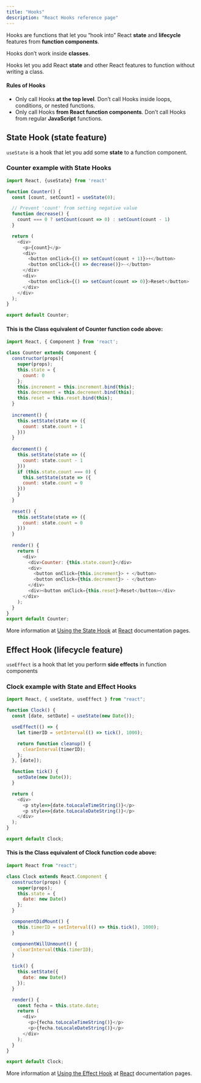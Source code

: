 ```yaml
---
title: "Hooks"
description: "React Hooks reference page"
---
```


Hooks are functions that let you “hook into” React **state** and **lifecycle** features from **function components**. 

Hooks don’t work inside **classes**.

Hooks let you add React **state** and other React features to function without writing a class. 

#### Rules of Hooks
- Only call Hooks **at the top level**. Don’t call Hooks inside loops, conditions, or nested functions.
- Only call Hooks **from React function components**. Don’t call Hooks from regular **JavaScript** functions.

## State Hook (state feature)

`useState` is a hook that let you add some **state** to a function component.

### Counter example with State Hooks

```js
import React, {useState} from 'react'

function Counter() {
  const [count, setCount] = useState(0);

  // Prevent 'count' from setting negative value
  function decrease() {
    count === 0 ? setCount(count => 0) : setCount(count - 1)
  }

  return (
    <div>
      <p>{count}</p>
      <div>
        <button onClick={() => setCount(count + 1)}>+</button>
        <button onClick={() => decrease()}>-</button>
      </div>
      <div>
        <button onClick={() => setCount(count => 0)}>Reset</button>
      </div>
    </div>
  );
}

export default Counter;
```

#### This is the Class equivalent of Counter function code above:

```js
import React, { Component } from 'react';

class Counter extends Component {
  constructor(props){
    super(props);
    this.state = {
      count: 0
    };
    this.increment = this.increment.bind(this);
    this.decrement = this.decrement.bind(this);
    this.reset = this.reset.bind(this);
  }
  
  increment() {
    this.setState(state => ({
      count: state.count + 1
    }))
  }
  
  decrement() {
    this.setState(state => ({
      count: state.count - 1
    }))
    if (this.state.count === 0) {
      this.setState(state => ({
      count: state.count = 0
    }))
    }
  }
  
  reset() {
    this.setState(state => ({
      count: state.count = 0
    }))
  }
    
  render() {
    return (
      <div>
        <div>Counter: {this.state.count}</div>
        <div>
          <button onClick={this.increment}> + </button>
          <button onClick={this.decrement}> - </button>
        </div>
        <div><button onClick={this.reset}>Reset</button></div>
      </div>
    );
  }
}
export default Counter;
```

More information at [Using the State Hook](https://reactjs.org/docs/hooks-state.html) at [React](https://reactjs.org) documentation pages.


## Effect Hook (lifecycle feature)

`useEffect` is a hook that let you perform **side effects** in function components

### Clock example with State and Effect Hooks

```js
import React, { useState, useEffect } from "react";

function Clock() {
  const [date, setDate] = useState(new Date());

  useEffect(() => {
    let timerID = setInterval(() => tick(), 1000);

    return function cleanup() {
      clearInterval(timerID);
    };
  }, [date]);

  function tick() {
    setDate(new Date());
  }

  return (
    <div>
      <p style=>{date.toLocaleTimeString()}</p>
      <p style=>{date.toLocaleDateString()}</p>
    </div>
  );
}

export default Clock;
```

#### This is the Class equivalent of Clock function code above:
```js
import React from "react";

class Clock extends React.Component {
  constructor(props) {
    super(props);
    this.state = {
      date: new Date()
    };
  }

  componentDidMount() {
    this.timerID = setInterval(() => this.tick(), 1000);
  }

  componentWillUnmount() {
    clearInterval(this.timerID);
  }

  tick() {
    this.setState({
      date: new Date()
    });
  }

  render() {
    const fecha = this.state.date;
    return (
      <div>
        <p>{fecha.toLocaleTimeString()}</p>
        <p>{fecha.toLocaleDateString()}</p>
      </div>
    );
  }
}

export default Clock;
```


More information at [Using the Effect Hook](https://reactjs.org/docs/hooks-effect.html) at [React](https://reactjs.org) documentation pages.
